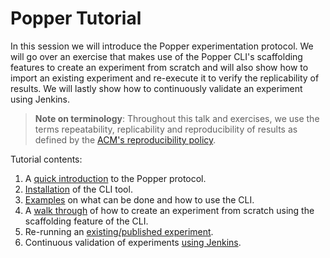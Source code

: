 # Popper Tutorial

In this session we will introduce the Popper experimentation protocol. 
We will go over an exercise that makes use of the Popper CLI's 
scaffolding features to create an experiment from scratch and will 
also show how to import an existing experiment and re-execute it to 
verify the replicability of results. We will lastly show how to 
continuously validate an experiment using Jenkins.

> **Note on terminology**: Throughout this talk and exercises, we use 
> the terms repeatability, replicability and reproducibility of 
> results as defined by the [ACM's reproducibility policy]().

Tutorial contents:

 1. A [quick introduction]() to the Popper protocol.
 2. [Installation]() of the CLI tool.
 3. [Examples]() on what can be done and how to use the CLI.
 4. A [walk through]() of how to create an experiment from scratch 
    using the scaffolding feature of the CLI.
 5. Re-running an [existing/published experiment]().
 6. Continuous validation of experiments [using Jenkins]().
